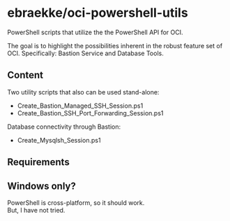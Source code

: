 # ebraekke/oci-powershell-utils

PowerShell scripts that utilize the the PowerShell API for OCI.

The goal is to highlight the possibilities inherent in the robust feature set of OCI. 
Specifically: Bastion Service and Database Tools.  

## Content 

Two utility scripts that also can be used stand-alone: 

* Create_Bastion_Managed_SSH_Session.ps1
* Create_Bastion_SSH_Port_Forwarding_Session.ps1

Database connectivity through Bastion: 

* Create_Mysqlsh_Session.ps1

## Requirements 


## Windows only? 

PowerShell is cross-platform, so it should work.  
But, I have not tried. 
